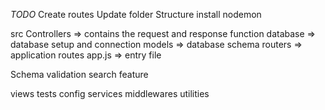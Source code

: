 *TODO*
Create routes
Update folder Structure
install nodemon

src
Controllers => contains the request and response function
database => database setup and connection
models => database schema
routers => application routes
app.js => entry file

Schema validation
search feature

views
tests
config
services
middlewares
utilities